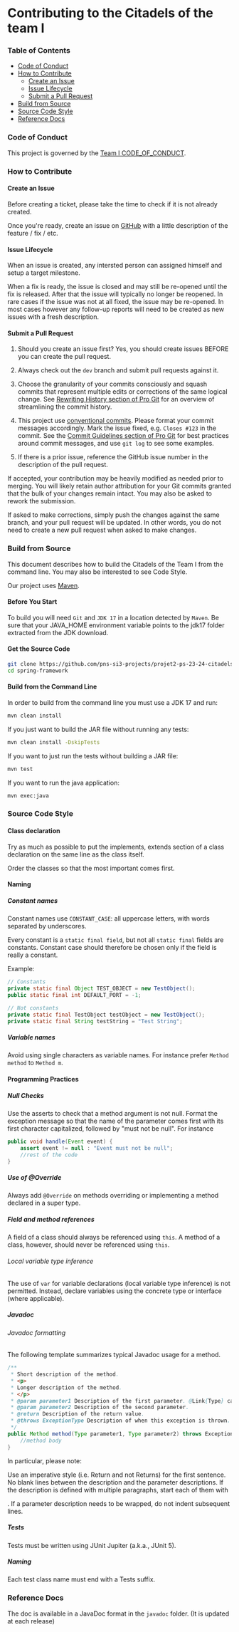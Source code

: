 # Contributing to the Citadels of the team I

### Table of Contents

- [Code of Conduct](#code-of-conduct)
- [How to Contribute](#how-to-contribute)
  - [Create an Issue](#create-an-issue)
  - [Issue Lifecycle](#issue-lifecycle)
  - [Submit a Pull Request](#submit-a-pull-request)
- [Build from Source](#build-from-source)
- [Source Code Style](#source-code-style)
- [Reference Docs](#reference-docs)

### Code of Conduct

This project is governed by the [Team I CODE_OF_CONDUCT](CODE_OF_CONDUCT.md).

### How to Contribute

#### Create an Issue

Before creating a ticket, please take the time to check if it is not already created.

Once you're ready, create an issue on [GitHub](https://github.com/pns-si3-projects/projet2-ps-23-24-citadels-2024-i/issues) with a little description of the feature / fix / etc.

#### Issue Lifecycle

When an issue is created, any intersted person can assigned himself and setup a target
milestone.

When a fix is ready, the issue is closed and may still be re-opened until the fix is
released. After that the issue will typically no longer be reopened. In rare cases if the
issue was not at all fixed, the issue may be re-opened. In most cases however any
follow-up reports will need to be created as new issues with a fresh description.

#### Submit a Pull Request

1. Should you create an issue first? Yes, you should create issues BEFORE you can create the pull request.

1. Always check out the `dev` branch and submit pull requests against it.

1. Choose the granularity of your commits consciously and squash commits that represent
   multiple edits or corrections of the same logical change. See
   [Rewriting History section of Pro Git](https://git-scm.com/book/en/Git-Tools-Rewriting-History)
   for an overview of streamlining the commit history.

1. This project use [conventional commits](https://www.conventionalcommits.org). Please format your commit messages accordingly.
   Mark the issue fixed, e.g. `Closes #123` in the commit. See the
   [Commit Guidelines section of Pro Git](https://git-scm.com/book/en/Distributed-Git-Contributing-to-a-Project#Commit-Guidelines)
   for best practices around commit messages, and use `git log` to see some examples.

1. If there is a prior issue, reference the GitHub issue number in the description of the
   pull request.

If accepted, your contribution may be heavily modified as needed prior to merging.
You will likely retain author attribution for your Git commits granted that the bulk of
your changes remain intact. You may also be asked to rework the submission.

If asked to make corrections, simply push the changes against the same branch, and your
pull request will be updated. In other words, you do not need to create a new pull request
when asked to make changes.

### Build from Source

This document describes how to build the Citadels of the Team I from the command line. You may also be interested to see Code Style.

Our project uses [Maven](https://maven.apache.org/download.cgi?.).

#### Before You Start

To build you will need `Git` and `JDK 17` in a location detected by `Maven`. Be sure that your JAVA_HOME environment variable points to the jdk17 folder extracted from the JDK download.

#### Get the Source Code

```bash
git clone https://github.com/pns-si3-projects/projet2-ps-23-24-citadels-2024-i
cd spring-framework
```

#### Build from the Command Line

In order to build from the command line you must use a JDK 17 and run:

```bash
mvn clean install
```

If you just want to build the JAR file without running any tests:

```bash
mvn clean install -DskipTests
```

If you want to just run the tests without building a JAR file:

```bash
mvn test
```

If you want to run the java application:

```bash
mvn exec:java
```

### Source Code Style

#### Class declaration

Try as much as possible to put the implements, extends section of a class declaration on the same line as the class itself.

Order the classes so that the most important comes first.

#### Naming

##### Constant names

Constant names use `CONSTANT_CASE`: all uppercase letters, with words separated by underscores.

Every constant is a `static final field`, but not all `static final` fields are constants. Constant case should therefore be chosen only if the field is really a constant.

Example:

```java
// Constants
private static final Object TEST_OBJECT = new TestObject();
public static final int DEFAULT_PORT = -1;

// Not constants
private static final TestObject testObject = new TestObject();
private static final String testString = "Test String";
```

##### Variable names

Avoid using single characters as variable names. For instance prefer `Method method` to `Method m`.

#### Programming Practices

##### Null Checks

Use the asserts to check that a method argument is not null. Format the exception message so that the name of the parameter comes first with its first character capitalized, followed by "must not be null". For instance

```java
public void handle(Event event) {
    assert event != null : "Event must not be null";
    //rest of the code
}
```

##### Use of @Override

Always add `@Override` on methods overriding or implementing a method declared in a super type.

##### Field and method references

A field of a class should always be referenced using `this`. A method of a class, however, should never be referenced using `this`.

###### Local variable type inference

The use of `var` for variable declarations (local variable type inference) is not permitted. Instead, declare variables using the concrete type or interface (where applicable).

##### Javadoc

###### Javadoc formatting

The following template summarizes typical Javadoc usage for a method.

```java
/**
 * Short description of the method.
 * <p>
 * Longer description of the method.
 * </p>
 * @param parameter1 Description of the first parameter. @Link{Type} can be used to link to a type.
 * @param parameter2 Description of the second parameter.
 * @return Description of the return value.
 * @throws ExceptionType Description of when this exception is thrown.
 */
public Method method(Type parameter1, Type parameter2) throws ExceptionType {
    //method body
}
```

In particular, please note:

Use an imperative style (i.e. Return and not Returns) for the first sentence.
No blank lines between the description and the parameter descriptions.
If the description is defined with multiple paragraphs, start each of them with <p>.
If a parameter description needs to be wrapped, do not indent subsequent lines.

##### Tests

Tests must be written using JUnit Jupiter (a.k.a., JUnit 5).

##### Naming

Each test class name must end with a Tests suffix.

### Reference Docs

The doc is available in a JavaDoc format in the `javadoc` folder. (It is updated at each release)
